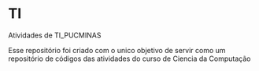 # TI
Atividades de TI_PUCMINAS

Esse repositório foi criado com o unico objetivo de servir
como um repositório de códigos das atividades do curso de 
Ciencia da Computação
